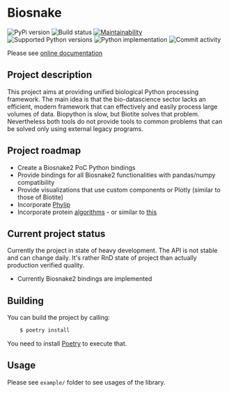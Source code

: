# Biosnake

![PyPi version](https://img.shields.io/pypi/v/biosnake?style=flat-square)
![Build status](https://img.shields.io/github/workflow/status/covid-genomics/biosnake/Build?style=flat-square)
[![Maintainability](https://api.codeclimate.com/v1/badges/bb922f4c1b788ed1a6a4/maintainability)](https://codeclimate.com/github/covid-genomics/biosnake/maintainability)
![Supported Python versions](https://img.shields.io/pypi/pyversions/biosnake?style=flat-square)
![Python implementation](https://img.shields.io/pypi/implementation/biosnake?style=flat-square)
![Commit activity](https://img.shields.io/github/commit-activity/w/covid-genomics/biosnake?style=flat-square)

Please see [online documentation](http://biosnake.covidgenomics.com/)

## Project description

This project aims at providing unified biological Python processing framework.
The main idea is that the bio-datascience sector lacks an efficient, modern framework that can effectively and easily process large volumes of data.
Biopython is slow, but Biotite solves that problem. Nevertheless both tools do not provide tools to common problems that can be solved only using external legacy programs.

## Project roadmap

- Create a Biosnake2 PoC Python bindings
- Provide bindings for all Biosnake2 functionalities with pandas/numpy compatibility
- Provide visualizations that use custom components or Plotly (similar to those of Biotite)
- Incorporate [Phylip](https://evolution.genetics.washington.edu/phylip/progs.data.prot.html)
- Incorporate protein [algorithms](https://www.ncbi.nlm.nih.gov/pmc/articles/PMC6394400/) - or similar to [this](https://pypi.org/project/seqfold/)

## Current project status

Currently the project in state of heavy development. The API is not stable and can change daily. It's rather RnD state of project than actually production verified quality.
* Currently Biosnake2 bindings are implemented

## Building

You can build the project by calling:
```bash
    $ poetry install
```
You need to install [Poetry](https://python-poetry.org/docs/#installation) to execute that.

## Usage

Please see `example/` folder to see usages of the library.
